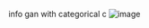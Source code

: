 info gan with categorical c
![image](https://user-images.githubusercontent.com/53509924/117803535-5d86d500-b274-11eb-9556-f8699e06b544.png)
